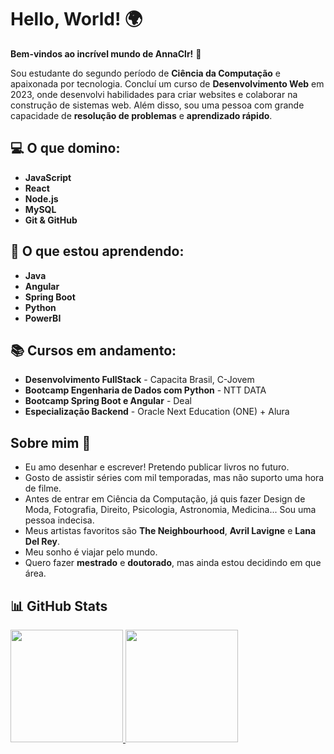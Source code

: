 # Hello, World! 🌍  
**Bem-vindos ao incrível mundo de AnnaClr!** 👋  

Sou estudante do segundo período de **Ciência da Computação** e apaixonada por tecnologia. Concluí um curso de **Desenvolvimento Web** em 2023, onde desenvolvi habilidades para criar websites e colaborar na construção de sistemas web. Além disso, sou uma pessoa com grande capacidade de **resolução de problemas** e **aprendizado rápido**.

## 💻 O que domino:
- **JavaScript**
- **React**
- **Node.js**
- **MySQL**
- **Git & GitHub**

## 🚀 O que estou aprendendo:
- **Java**  
- **Angular**
- **Spring Boot**  
- **Python**
- **PowerBI**

## 📚 Cursos em andamento:
- **Desenvolvimento FullStack** - Capacita Brasil, C-Jovem  
- **Bootcamp Engenharia de Dados com Python** - NTT DATA  
- **Bootcamp Spring Boot e Angular** - Deal  
- **Especialização Backend** - Oracle Next Education (ONE) + Alura

## Sobre mim 📝  
- Eu amo desenhar e escrever! Pretendo publicar livros no futuro.  
- Gosto de assistir séries com mil temporadas, mas não suporto uma hora de filme.  
- Antes de entrar em Ciência da Computação, já quis fazer Design de Moda, Fotografia, Direito, Psicologia, Astronomia, Medicina... Sou uma pessoa indecisa.
- Meus artistas favoritos são **The Neighbourhood**, **Avril Lavigne** e **Lana Del Rey**.  
- Meu sonho é viajar pelo mundo.  
- Quero fazer **mestrado** e **doutorado**, mas ainda estou decidindo em que área.  

## 📊 GitHub Stats
<div>
<a href="https://github.com/AnnaClr">
<img loading="lazy" height="180em" src="https://github-readme-stats.vercel.app/api/top-langs/?username=AnnaClr&layout=compact&langs_count=7&theme=dracula"/>
<img loading="lazy" height="180em" src="https://github-readme-stats.vercel.app/api?username=AnnaClr&show_icons=true&theme=dracula&include_all_commits=true&count_private=true"/>
</div>
